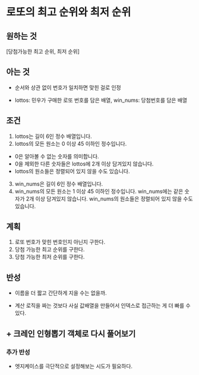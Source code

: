 # 로또의 최고 순위와 최저 순위

## 원하는 것

[당첨가능한 최고 순위, 최저 순위]

## 아는 것

- 순서와 상관 없이 번호가 일치하면 맞힌 걸로 인정

- lottos: 민우가 구매한 로또 번호를 담은 배열, win_nums: 당첨번호를 담은 배열 

## 조건

1. lottos는 길이 6인 정수 배열입니다.
2. lottos의 모든 원소는 0 이상 45 이하인 정수입니다.

- 0은 알아볼 수 없는 숫자를 의미합니다.
- 0을 제외한 다른 숫자들은 lottos에 2개 이상 담겨있지 않습니다.
- lottos의 원소들은 정렬되어 있지 않을 수도 있습니다.

3. win_nums은 길이 6인 정수 배열입니다.
4. win_nums의 모든 원소는 1 이상 45 이하인 정수입니다.
win_nums에는 같은 숫자가 2개 이상 담겨있지 않습니다.
win_nums의 원소들은 정렬되어 있지 않을 수도 있습니다.

## 계획

1. 로또 번호가 맞힌 번호인지 아닌지 구한다.
2. 당첨 가능한 최고 순위를 구한다.
3. 당첨 가능한 최저 순위를 구한다.

## 반성

- 이름을 더 짧고 간단하게 지을 수는 없을까.

- 계산 로직을 짜는 것보다 사실 값배열을 만들어서 인덱스로 접근하는 게 더 빠를 수 있다.

## + 크레인 인형뽑기 객체로 다시 풀어보기

### 추가 반성

- 엣지케이스를 극단적으로 설정해보는 시도가 필요하다.